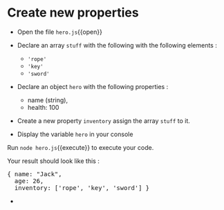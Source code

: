 # Create new properties

- Open the file `hero.js`{{open}}
- Declare an array `stuff` with the following with the following elements : 
  - `'rope'`
  - `'key'`
  - `'sword'`

- Declare an object `hero` with the following properties :
  - name (string),
  - health: 100

- Create a new property `inventory` assign the array `stuff` to it.
- Display the variable `hero` in your console 

Run `node hero.js`{{execute}} to execute your code.

Your result should look like this :

<pre class="file">
{ name: "Jack",
  age: 26,
  inventory: ['rope', 'key', 'sword'] }
</pre>


-
